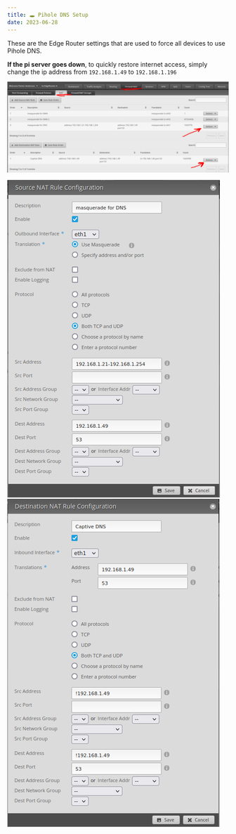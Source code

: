 ```yaml
---
title: 🕳️ Pihole DNS Setup
date: 2023-06-28
---
```


These are the Edge Router settings that are used to force all devices to use Pihole DNS.

**If the pi server goes down**, to quickly restore internet access, simply change the ip address from `192.168.1.49` to `192.168.1.196`

![](dns-setup.png)

![](masquerade-for-dns.png)
![](captive-dns.png)
